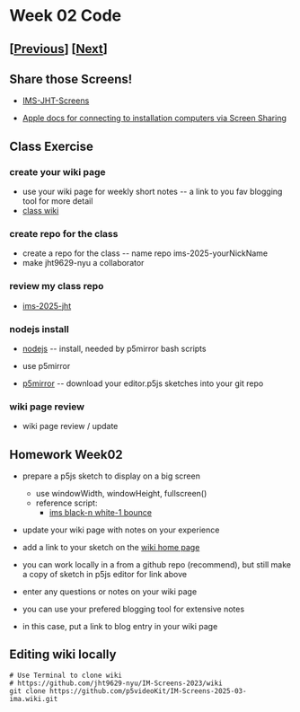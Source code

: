 # Week 02 Code

## [[Previous](./01_intro.md)] [[Next](./03_time.md)]

## Share those Screens!

- [IMS-JHT-Screens](https://docs.google.com/document/d/1XbKeQlDSPVh0-DACXFnACqyr3AC_mjU5gd40PQ97um8)

- [Apple docs for connecting to installation computers via Screen Sharing](https://support.apple.com/guide/mac-help/share-the-screen-of-another-mac-mh14066/mac)

<!-- ## Class Resources

- [nodejs](https://nodejs.org/en/download)
  -- install, needed by p5mirror bash scripts

- [p5mirror](https://github.com/molab-itp/p5mirror)
  - mirror your editor.p5js sketches into a git repo -->

<!-- - [p5VideoKit](https://github.com/molab-itp/p5videoKit)
  - a dashboard for mixing video in the browser.
- [p5moLibrary](https://github.com/molab-itp/p5moLibrary)
  - a p5js Library for cloud storage enhanced multi-device experiences
- [p5moExamples](https://github.com/molab-itp/p5moExamples)
  - p5js examples for p5moLibrary -->

<!-- ## p5moExamples demos -->

<!-- ## "POWER TO THE PEOPLE!" demo -->

<!-- ## skin-tone demo

- [skin-tone demo](https://jht1493.net/p5VideoKit/demo/index.html?u=12&d=settings/2022-skin-tone/skin-tone-main-qr.json) -->

## Class Exercise

### create your wiki page

- use your wiki page for weekly short notes
  -- a link to you fav blogging tool for more detail
- [class wiki](https://github.com/p5videoKit/IM-Screens-2025-03-ima/wiki)

### create repo for the class

- create a repo for the class
  -- name repo ims-2025-yourNickName
- make jht9629-nyu a collaborator

### review my class repo

- [ims-2025-jht](https://github.com/jht9629-nyu/ims-2025-jht)

### nodejs install

- [nodejs](https://nodejs.org/en/download)
  -- install, needed by p5mirror bash scripts

- use p5mirror
- [p5mirror](https://github.com/molab-itp/p5mirror)
  -- download your editor.p5js sketches into your git repo

### wiki page review

- wiki page review / update

## Homework Week02

- prepare a p5js sketch to display on a big screen

  - use windowWidth, windowHeight, fullscreen()
  - reference script:
    - [ims black-n white-1 bounce](https://editor.p5js.org/jht9629-nyu/sketches/Mpgun-Kti)

- update your wiki page with notes on your experience

- add a link to your sketch on the [wiki home page](https://github.com/p5videoKit/IM-Screens-2025-03-ima/wiki#week-02-homework)
- you can work locally in a from a github repo (recommend), but still make a copy of sketch in p5js editor for link above

- enter any questions or notes on your wiki page
- you can use your prefered blogging tool for extensive notes
- in this case, put a link to blog entry in your wiki page

## Editing wiki locally

```
# Use Terminal to clone wiki
# https://github.com/jht9629-nyu/IM-Screens-2023/wiki
git clone https://github.com/p5videoKit/IM-Screens-2025-03-ima.wiki.git
```
